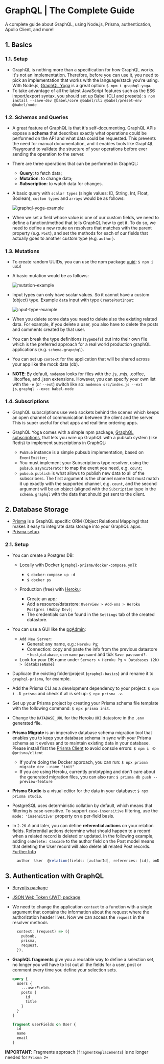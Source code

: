 # GraphQL | The Complete Guide

A complete guide about GraphQL, using Node.js, Prisma, authentication, Apollo Client, and more!

## 1. Basics

### 1.1. Setup

- GraphQL is nothing more than a specification for how GraphQL works. It's not an implementation. Therefore, before you can use it, you need to pick an implementation that works with the language/stack you're using. With Node.js, [GraphQL Yoga](https://github.com/dotansimha/graphql-yoga) is a great option: `$ npm i graphql-yoga`.
- To take advantage of all the latest JavaScript features such as the ES6 import/export syntax, you should set up Babel (CLI and presets): `$ npm install --save-dev @babel/core @babel/cli @babel/preset-env @babel/node`

### 1.2. Schemas and Queries

- A great feature of GraphQL is that it's self-documenting. GraphQL APIs expose a **schema** that describes exactly what operations could be performed on the API and what data could be requested. This prevents the need for manual documentation, and it enables tools like GraphQL Playground to validate the structure of your operations before ever sending the operation to the server.

- There are three operations that can be performed in GraphQL:

  - **Query**: to fetch data;
  - **Mutation**: to change data;
  - **Subscription**: to watch data for changes.

- A basic query with `scalar types` (single values: ID, String, Int, Float, Boolean), `custom types` and `arrays` would be as follows:

  ![graphql-yoga-example](./resources/graphql-yoga-example.png)

- When we set a field whose value is one of our custom fields, we need to define a function/method that tells GraphQL how to get it. To do so, we need to define a new route on resolvers that matches with the parent property (e.g. `Post`), and set the methods for each of our fields that actually goes to another custom type (e.g. `author`).

### 1.3. Mutations

- To create random UUIDs, you can use the npm package [uuid](https://www.npmjs.com/package/uuid): `$ npm i uuid`

- A basic mutation would be as follows:

  ![mutation-example](./resources/mutation-example.png)

- Input types can only have scalar values. So it cannot have a custom (object) type. Example `data` input with type `CreatePostInput`:

  ![input-type-example](./resources/input-type-example.png)

- When you delete some data you need to delete also the existing related data. For example, if you delete a user, you also have to delete the posts and comments created by that user.

- You can break the type definitions (`typeDefs`) out into their own file which is the preferred approach for a real world production graphQL applications (e.g. `schema.grapqhql`).

- You can set up `context` for the application that will be shared across your app like the mock data (db).

- **NOTE**: By default, `nodemon` looks for files with the .js, .mjs, .coffee, .litcoffee, and .json extensions. However, you can specify your own list with the `-e` (or `--ext`) switch like so: `nodemon src/index.js --ext js,graphql --exec babel-node`

### 1.4. Subscriptions

- GraphQL subscriptions use web sockets behind the scenes which keeps an open channel of communication between the client and the server. This is super useful for chat apps and real time ordering apps.

- GraphQL Yoga comes with a simple npm package, [GraphQL subscriptions](https://github.com/apollographql/graphql-subscriptions), that lets you wire up GraphQL with a pubsub system (like Redis) to implement subscriptions in GraphQL:

  - `PubSub` instance is a simple pubsub implementation, based on `EventEmitter`;
  - You must implement your Subscriptions type resolver, using the `pubsub.asyncIterator` to map the event you need, e.g. `count`;
  - `pubsub.publish` is what allows to publish new data to all of the subscribers. The first argument is the channel name that must match it up exactly with the supported channel, e.g. `count`, and the second argument will be an object (aligned with the `Subcription` type in the `schema.graphql` with the data that should get sent to the client.

## 2. Database Storage

- [Prisma](https://www.prisma.io/) is a GraphQL specific ORM (Object Relational Mapping) that makes it easy to integrate data storage into your GraphQL apps.
- [Prisma setup](https://www.prisma.io/docs/getting-started/setup-prisma/add-to-existing-project/relational-databases-node-postgres).

### 2.1. Setup

- You can create a Postgres DB:

  - Locally with Docker (`graphql-prisma/docker-compose.yml`):

    - `$ docker-compose up -d`
    - `$ docker ps`

  - Production (free) with [Heroku](https://dashboard.heroku.com/apps):

    - Create an app;
    - Add a resource/datastore: `Overview > Add-ons > Heroku Postgres (Hobby Dev)`;
    - The credentials can be found in the `Settings` tab of the created datastore.

- You can use a GUI like the [pgAdmin](https://www.postgresql.org/ftp/pgadmin/pgadmin4/v5.7/windows/):

  - `Add New Server`:
    - General: any name, e.g.: `Heroku Pg`;
    - Connection: copy and paste the info from the previous datastore - `host`,`database`, `username` `password` and tick `Save password?`.
  - Look for your DB name under `Servers > Heroku Pg > Databases (2k) > [databaseName]`

- Duplicate the existing folder/project (`graphql-basics`) and rename it to `graphql-prisma`, for example.

- Add the Prisma CLI as a development dependency to your project: `$ npm i -D prisma` and check if all is set up: `$ npx prisma -v`.

- Set up your Prisma project by creating your Prisma schema file template with the following command: `$ npx prisma init`.

- Change the `DATABASE_URL` for the Heroku `URI` datastore in the `.env` generated file.

- **Prisma Migrate** is an imperative database schema migration tool that enables you to keep your database schema in sync with your Prisma schema as it evolves and to maintain existing data in your database. Please install first the [Prisma Client](https://www.prisma.io/docs/reference/api-reference/prisma-client-reference) to avoid console errors: `$ npm i -D @prisma/client`

  - If you're doing the Docker approach, you can run: `$ npx prisma migrate dev --name "init"`
  - If you are using Heroku, currently prototyping and don't care about the generated migration files, you can also run: `$ prisma db push --preview-feature`

- **Prisma Studio** is a visual editor for the data in your database: `$ npx prisma studio`.

- PostgreSQL uses deterministic collation by default, which means that filtering is case-sensitive. To support `case-insensitive` filtering, use the `mode: 'insensitive'` property on a per-field basis.

- In `2.26.0` and later, you can define **referential actions** on your relation fields. Referential actions determine what should happen to a record when a related record is deleted or updated. In the following example, adding `onDelete: Cascade` to the author field on the Post model means that deleting the User record will also delete all related Post records. [Further Info](https://www.prisma.io/docs/concepts/components/prisma-schema/relations/referential-actions)

  ```js
    author  User  @relation(fields: [authorId], references: [id], onDelete: Cascade, onUpdate: Cascade)
  ```

## 3. Authentication with GraphQL

- [Bcryptjs package](https://www.npmjs.com/package/bcryptjs)
- [JSON Web Token (JWT) package](https://www.npmjs.com/package/jsonwebtoken)
- We need to change the application `context` to a function with a single argument that contains the information about the request where the authorization header lives. Now we can access the `request` in the resolver methods
  ```js
    context: (request) => ({
      pubsub,
      prisma,
      request,
    }),
  ```
- **GraphQL fragments** give you a reusable way to define a selection set, no longer you will have to list out all the fields for a user, post or comment every time you define your selection sets.

  ```graphql
  query {
    users {
      ...userFields
      posts {
        id
        title
      }
    }
  }

  fragment userFields on User {
    id
    name
    email
  }
  ```

**IMPORTANT**: Fragments approach (`fragmentReplacements`) is no longer needed for `Prisma 2+`
